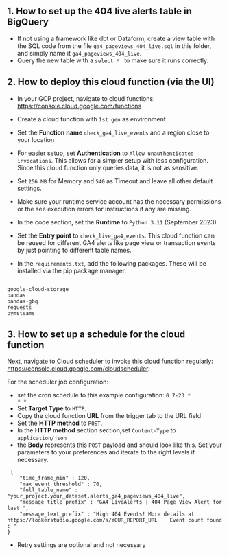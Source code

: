 ## 1. How to set up the 404 live alerts table in BigQuery

* If not using a framework like dbt or Dataform, create a view table with the SQL code from the file <code>ga4_pageviews_404_live.sql</code> in this folder, and simply name it <code>ga4_pageviews_404_live</code>.
* Query the new table with a <code>select * </code> to make sure it runs correctly.

## 2. How to deploy this cloud function (via the UI)

* In your GCP project, navigate to cloud functions: <https://console.cloud.google.com/functions>
* Create a cloud function with <code>1st gen</code> as environment
* Set the **Function name** <code>check_ga4_live_events</code> and a region close to your location
* For easier setup, set **Authentication** to <code>Allow unauthenticated invocations</code>. This allows for a simpler setup with less configuration. Since this cloud function only queries data, it is not as sensitive.
* Set <code>256 MB</code> for Memory and <code>540</code> as Timeout and leave all other default settings.
* Make sure your runtime service account has the necessary permissions or the see execution errors for instructions if any are missing.

* In the code section, set the **Runtime** to <code>Python 3.11</code> (September 2023).
* Set the **Entry point** to <code>check_live_ga4_events</code>. This cloud function can be reused for different GA4 alerts like page view or transaction events by just pointing to different table names.
* In the <code>requirements.txt</code>, add the following packages. These will be installed via the pip package manager.
```

google-cloud-storage
pandas
pandas-gbq
requests
pymsteams
```

## 3. How to set up a schedule for the cloud function
Next, navigate to Cloud scheduler to invoke this cloud function regularly: <https://console.cloud.google.com/cloudscheduler>.

For the scheduler job configuration:

* set the cron schedule to this example configuration: <code>0 7-23 * * *</code>
* Set **Target Type** to <code>HTTP</code>.
* Copy the cloud function **URL** from the trigger tab to the URL field
* Set the **HTTP method** to <code>POST</code>.
* In the **HTTP method** section section,set <code>Content-Type</code> to <code>application/json</code>
* the **Body** represents this <code>POST</code> payload and should look like this. Set your parameters to your preferences and iterate to the right levels if necessary.
```
 {
    "time_frame_min" : 120,
    "max_event_threshold" : 70,
    "full_table_name" : "your_project.your_dataset.alerts_ga4_pageviews_404_live",
    "message_title_prefix" : "GA4 LiveAlerts | 404 Page View Alert for last ",
    "message_text_prefix" : "High 404 Events! More details at https://lookerstudio.google.com/s/YOUR_REPORT_URL |  Event count found : "
} 
```
* Retry settings are optional and not necessary